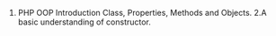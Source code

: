 1. PHP OOP Introduction Class, Properties, Methods and Objects. 
2.A basic understanding of constructor. 
